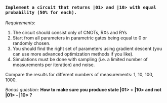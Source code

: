 ### **`Implement a circuit that returns |01> and |10> with equal probability (50% for each).`**

_Requirements_:

1. The circuit should consist only of CNOTs, RXs and RYs
2. Start from all parameters in parametric gates being equal to 0 or randomly chosen.
3. You should find the right set of parameters using gradient descent (you can use more advanced optimization methods if you like).
4. Simulations must be done with sampling (i.e. a limited number of measurements per iteration) and noise.

Compare the results for different numbers of measurements: 1, 10, 100, 1000. 

_Bonus question:_
**How to make sure you produce state |01> + |10> and not |01> - |10> ?**

